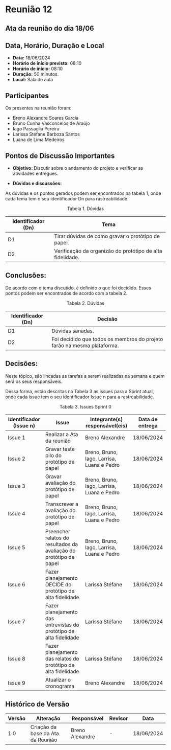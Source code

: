 # Reunião 12

## Ata da reunião do dia 18/06

## Data, Horário, Duração e Local

- **Data:** 18/06/2024
- **Horário de início previsto:** 08:10
- **Horário de início:** 08:10
- **Duração:** 50 minutos.
- **Local:** Sala de aula 

## Participantes

Os presentes na reunião foram:

- Breno Alexandre Soares Garcia
- Bruno Cunha Vasconcelos de Araújo
- Iago Passaglia Pereira
- Larissa Stéfane Barboza Santos
- Luana de Lima Medeiros

## Pontos de Discussão Importantes

- **Objetivo:** Discutir sobre o andamento do projeto e verificar as atividades entregues.

- **Dúvidas e discussões:**

As dúvidas e os pontos gerados podem ser encontrados na tabela 1, onde cada tema tem o seu identificador Dn para rastreabilidade.

<p align="center"> Tabela 1. Dúvidas </p>

| Identificador (Dn) | Tema                                      |
| -  | -                                                         |
| D1 | Tirar dúvidas de como gravar o protótipo de papel.        | 
| D2 | Verificação da organizão do protótipo de alta fidelidade. |

## Conclusões: 

De acordo com o tema discutido, é definido o que foi decidido. Esses pontos podem ser encontrados de acordo com a tabela 2.

<p align="center"> Tabela 2. Dúvidas </p>

| Identificador (Dn) | Decisão |
| - | - |
| D1 | Dúvidas sanadas. |
| D2 | Foi decidido que todos os membros do projeto farão na mesma plataforma. | 


## Decisões:

Neste tópico, são lincadas as tarefas a serem realizadas na semana e quem será os seus responsáveis.

Dessa forma, estão descritas na Tabela 3 as issues para a Sprint atual, onde cada issue tem o seu identificador Issue n para a rastreabilidade.

<p align="center"> Tabela 3. Issues Sprint 0 </p>

| Identificador (Issue n) | Issue | Integrante(s) responsável(eis) | Data de entrega |
| - | - | - | - |
| Issue 1 | Realizar a Ata da reunião                                          | Breno Alexandre                            | 18/06/2024 |
| Issue 2 | Gravar teste pilo do protótipo de papel                            | Breno, Bruno, Iago, Larrisa, Luana e Pedro | 18/06/2024 |
| Issue 3 | Gravar avaliação do protótipo de papel                             | Breno, Bruno, Iago, Larrisa, Luana e Pedro | 18/06/2024 |
| Issue 4 | Transcrever a avaliação do protótipo de papel                      | Breno, Bruno, Iago, Larrisa, Luana e Pedro | 18/06/2024 |
| Issue 5 | Preencher relatos do resultados da avaliação do protótipo de papel | Breno, Bruno, Iago, Larrisa, Luana e Pedro | 18/06/2024 |
| Issue 6 | Fazer planejamento DECIDE do protótipo de alta fidelidade          | Larissa Stéfane                            | 18/06/2024 |
| Issue 7 | Fazer planejamento das entrevistas do protótipo de alta fidelidade | Larissa Stéfane                            | 18/06/2024 |
| Issue 8 | Fazer planejamento das relatos do protótipo de alta fidelidade     | Larissa Stéfane                            | 18/06/2024 |
| Issue 9 | Atualizar o cronograma                                             | Breno Alexandre                            | 18/06/2024 |


## Histórico de Versão

| Versão | Alteração                                                                  | Responsável     | Revisor         | Data       |
| ------ | -------------------------------------------------------------------------- | --------------- | --------------- | ---------- |
| 1.0    | Criação da base da Ata da Reunião                                          | Breno Alexandre | -               | 18/06/2024 |
